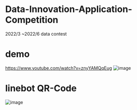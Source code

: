 # Data-Innovation-Application-Competition
2022/3 ~2022/6  data contest

# demo 
https://www.youtube.com/watch?v=znyYAMQqEug
![image](https://user-images.githubusercontent.com/89075193/172769238-8fe5951c-9bb8-4712-8818-f64e41774967.png)

# linebot QR-Code
![image](https://user-images.githubusercontent.com/89075193/172769282-2bbf2792-c8ce-484f-a89a-7acca1a27bd6.png)
